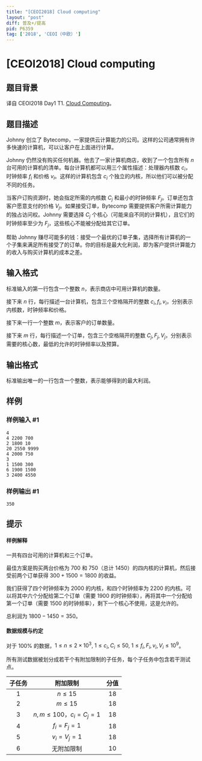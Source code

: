 ```yaml
---
title: "[CEOI2018] Cloud computing"
layout: "post"
diff: 普及+/提高
pid: P6359
tag: ['2018', 'CEOI（中欧）']
---
```

# [CEOI2018] Cloud computing
## 题目背景

译自 CEOI2018 Day1 T1. [Cloud Computing](https://ceoi2018.pl/wp-content/uploads/2018/08/clo.pdf)。
## 题目描述

Johnny 创立了 Bytecomp，一家提供云计算能力的公司。这样的公司通常拥有许多快速的计算机，可以让客户在上面进行计算。

Johnny 仍然没有购买任何机器。他去了一家计算机商店，收到了一个包含所有 $n$ 台可用的计算机的清单。每台计算机都可以用三个属性描述：处理器内核数 $c_i$，时钟频率 $f_i$ 和价格 $v_i$。这样的计算机包含 $c_i$ 个独立的内核，所以他们可以被分配不同的任务。

当客户订购资源时，她会指定所需的内核数 $C_j$ 和最小的时钟频率 $F_j$。订单还包含客户愿意支付的价格 $V_j$。如果接受订单，Bytecomp 需要提供客户所需计算能力的独占访问权。Johnny 需要选择 $C_j$ 个核心（可能来自不同的计算机），且它们的时钟频率至少为 $F_j$，这些核心不能被分配给其它订单。

帮助 Johnny 赚尽可能多的钱：接受一个最优的订单子集，选择所有计算机的一个子集来满足所有接受了的订单。你的目标是最大化利润，即为客户提供计算能力的收入与购买计算机的成本之差。
## 输入格式

标准输入的第一行包含一个整数 $n$，表示商店中可用计算机的数量。

接下来 $n$ 行，每行描述一台计算机，包含三个空格隔开的整数 $c_i, f_i, v_i$，分别表示内核数，时钟频率和价格。

接下来一行一个整数 $m$，表示客户的订单数量。

接下来 $m$ 行，每行描述一个订单，包含三个空格隔开的整数 $C_j, F_j, V_j$，分别表示需要的核心数，最低的允许的时钟频率以及预算。
## 输出格式

标准输出唯一的一行包含一个整数，表示能够得到的最大利润。
## 样例

### 样例输入 #1
```
4
4 2200 700
2 1800 10
20 2550 9999
4 2000 750
3
1 1500 300
6 1900 1500
3 2400 4550
```
### 样例输出 #1
```
350
```
## 提示

#### 样例解释

一共有四台可用的计算机和三个订单。

最佳方案是购买两台价格为 $700$ 和 $750$（总计 $1450$）的四内核的计算机，然后接受前两个订单获得 $300+1500=1800$ 的收益。

我们获得了四个时钟频率为 $2000$ 的内核，和四个时钟频率为 $2200$ 的内核。可以将其中六个分配给第二个订单（需要 $1900$ 的时钟频率），再将其中一个分配给第一个订单（需要 $1500$ 的时钟频率），剩下一个核心不使用，这是允许的。

总利润为 $1800-1450=350$。

#### 数据规模与约定

对于 $100\%$ 的数据，$1\le n\le 2\times 10^3,\ 1\le c_i,C_i\le 50,\ 1\le f_i,F_i,v_i,V_i\le 10^9$。

所有测试数据被划分成若干个有附加限制的子任务，每个子任务中包含若干测试点。

| 子任务 | 附加限制 | 分值 |
| :--: | :---: | :--: |
| $1$ | $n \le 15$ | $18$ |
| $2$ | $m \le 15$ | $18$ |
| $3$ | $n,m \le 100$，$c_i = C_j = 1$ | $18$ |
| $4$ | $f_i = F_j = 1$ | $18$ |
| $5$ | $v_i = V_j = 1$ | $18$ |
| $6$ | 无附加限制 | $10$ |

